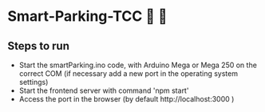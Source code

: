 # Smart-Parking-TCC :traffic_light:	:construction:	

## Steps to run
- Start the smartParking.ino code, with Arduino Mega or Mega 250 on the correct COM (if necessary add a new port in the operating system settings)
- Start the frontend server with command 'npm start'
- Access the port in the browser (by default http://localhost:3000 )
